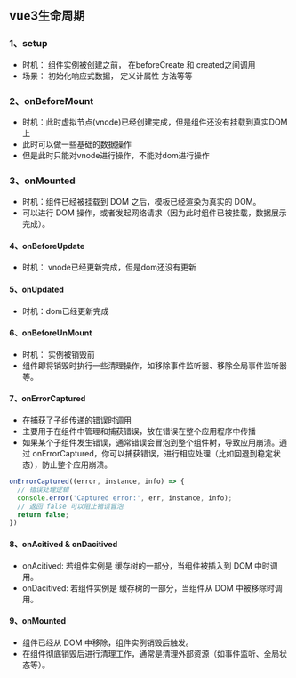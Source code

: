 ## vue3生命周期
### 1、setup
* 时机： 组件实例被创建之前， 在beforeCreate 和 created之间调用
* 场景： 初始化响应式数据， 定义计属性 方法等等

### 2、onBeforeMount
* 时机：此时虚拟节点(vnode)已经创建完成，但是组件还没有挂载到真实DOM上
* 此时可以做一些基础的数据操作
* 但是此时只能对vnode进行操作，不能对dom进行操作

### 3、onMounted
* 时机：组件已经被挂载到 DOM 之后，模板已经渲染为真实的 DOM。
* 可以进行 DOM 操作，或者发起网络请求（因为此时组件已被挂载，数据展示完成）。

#### 4、onBeforeUpdate
* 时机： vnode已经更新完成，但是dom还没有更新

#### 5、onUpdated
* 时机：dom已经更新完成

#### 6、onBeforeUnMount
* 时机： 实例被销毁前
* 组件即将销毁时执行一些清理操作，如移除事件监听器、移除全局事件监听器等。

#### 7、onErrorCaptured
* 在捕获了子组传递的错误时调用
* 主要用于在组件中管理和捕获错误，放在错误在整个应用程序中传播
* 如果某个子组件发生错误，通常错误会冒泡到整个组件树，导致应用崩溃。通过 onErrorCaptured，你可以捕获错误，进行相应处理（比如回退到稳定状态），防止整个应用崩溃。
```js
onErrorCaptured((error, instance, info) => {
  // 错误处理逻辑
  console.error('Captured error:', err, instance, info);
  // 返回 false 可以阻止错误冒泡
  return false;
})
```

#### 8、onAcitived & onDacitived
* onAcitived: 若组件实例是 <KeepAlive> 缓存树的一部分，当组件被插入到 DOM 中时调用。
* onDacitived: 若组件实例是 <KeepAlive> 缓存树的一部分，当组件从 DOM 中被移除时调用。

#### 9、onMounted
* 组件已经从 DOM 中移除，组件实例销毁后触发。
* 在组件彻底销毁后进行清理工作，通常是清理外部资源（如事件监听、全局状态等）。